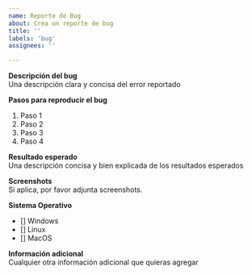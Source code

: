 ```yaml
---
name: Reporte de Bug
about: Crea un reporte de bug
title: ''
labels: 'bug'
assignees: ''

---
```


**Descripción del bug**  
Una descripción clara y concisa del error reportado

**Pasos para reproducir el bug**  
1. Paso 1
2. Paso 2
3. Paso 3
4. Paso 4

**Resultado esperado**  
Una descripción concisa y bien explicada de los resultados esperados

**Screenshots**  
Si aplica, por favor adjunta screenshots.

**Sistema Operativo**  
- [] Windows
- [] Linux
- [] MacOS

**Información adicional**  
Cualquier otra información adicional que quieras agregar
